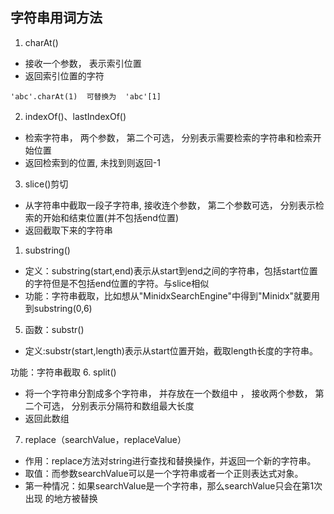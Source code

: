 ## 字符串用词方法
1. charAt()
+ 接收一个参数， 表示索引位置
+ 返回索引位置的字符
```
'abc'.charAt(1)  可替换为  'abc'[1]
```

2. indexOf()、lastIndexOf()
+ 检索字符串， 两个参数， 第二个可选， 分别表示需要检索的字符串和检索开始位置
+ 返回检索到的位置, 未找到则返回-1

3. slice()剪切
+ 从字符串中截取一段子字符串, 接收连个参数， 第二个参数可选， 分别表示检索的开始和结束位置(并不包括end位置)
+ 返回截取下来的字符串

1. substring()
+ 定义：substring(start,end)表示从start到end之间的字符串，包括start位置的字符但是不包括end位置的字符。与slice相似
+ 功能：字符串截取，比如想从"MinidxSearchEngine"中得到"Minidx"就要用到substring(0,6)

5. 函数：substr()
+ 定义:substr(start,length)表示从start位置开始，截取length长度的字符串。

功能：字符串截取
6. split()
+ 将一个字符串分割成多个字符串， 并存放在一个数组中 ， 接收两个参数， 第二个可选， 分别表示分隔符和数组最大长度
+ 返回此数组
7. replace（searchValue，replaceValue） 
+ 作用：replace方法对string进行查找和替换操作，并返回一个新的字符串。
+ 取值：而参数searchValue可以是一个字符串或者一个正则表达式对象。
+ 第一种情况：如果searchValue是一个字符串，那么searchValue只会在第1次出现 的地方被替换